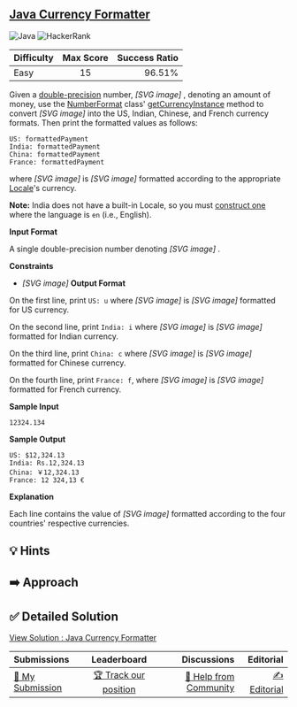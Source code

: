 ## [Java Currency Formatter](https://www.hackerrank.com/challenges/java-currency-formatter)

![Java](https://img.shields.io/badge/java-%23ED8B00.svg?style=for-the-badge&logo=openjdk&logoColor=white) ![HackerRank](https://img.shields.io/badge/-Hackerrank-2EC866?style=for-the-badge&logo=HackerRank&logoColor=white)

| Difficulty | Max Score | Success Ratio |
|:-----------|:------------:|------------:|
| Easy       | 15      | 96.51%        |

Given a [double\-precision](https://en.wikipedia.org/wiki/Double-precision_floating-point_format) number,  *[SVG image]* , denoting an amount of money, use the [NumberFormat](https://docs.oracle.com/javase/8/docs/api/java/text/NumberFormat.html) class' [getCurrencyInstance](https://docs.oracle.com/javase/8/docs/api/java/text/NumberFormat.html#getCurrencyInstance-java.util.Locale-) method to convert  *[SVG image]*  into the US, Indian, Chinese, and French currency formats. Then print the formatted values as follows:



```
US: formattedPayment
India: formattedPayment
China: formattedPayment
France: formattedPayment

```

where  *[SVG image]*  is  *[SVG image]*  formatted according to the appropriate [Locale](https://docs.oracle.com/javase/8/docs/api/java/util/Locale.html)'s currency.


**Note:** India does not have a built\-in Locale, so you must [construct one](https://docs.oracle.com/javase/8/docs/api/java/util/Locale.html#Locale-java.lang.String-java.lang.String-) where the language is `en` (i.e., English).

**Input Format**

A single double\-precision number denoting  *[SVG image]* .

**Constraints**

* *[SVG image]*
**Output Format**

On the first line, print `US: u` where  *[SVG image]*  is  *[SVG image]*  formatted for US currency.   

On the second line, print `India: i` where  *[SVG image]*  is  *[SVG image]*  formatted for Indian currency.   

On the third line, print `China: c` where  *[SVG image]*  is  *[SVG image]*  formatted for Chinese currency.   

On the fourth line, print `France: f`, where  *[SVG image]*  is  *[SVG image]*  formatted for French currency.

**Sample Input**


```
12324.134

```
**Sample Output**


```
US: $12,324.13
India: Rs.12,324.13
China: ￥12,324.13
France: 12 324,13 €

```
**Explanation**

Each line contains the value of  *[SVG image]*  formatted according to the four countries' respective currencies.


## 💡 Hints 

## ➡️ Approach 

## ✅ Detailed Solution
[View Solution : Java Currency Formatter](./Solution.java)

| Submissions | Leaderboard| Discussions | Editorial |
|:-----------|:------------:|------------:|------------:|
| [📝 My Submission](https://www.hackerrank.com/challenges/java-currency-formatter/submissions) | [🏆 Track our position](https://www.hackerrank.com/challenges/java-currency-formatter/leaderboard) | [🤔 Help from Community](https://www.hackerrank.com/challenges/java-currency-formatter/forum) | [✍️ Editorial](https://www.hackerrank.com/challenges/java-currency-formatter/editorial) |

